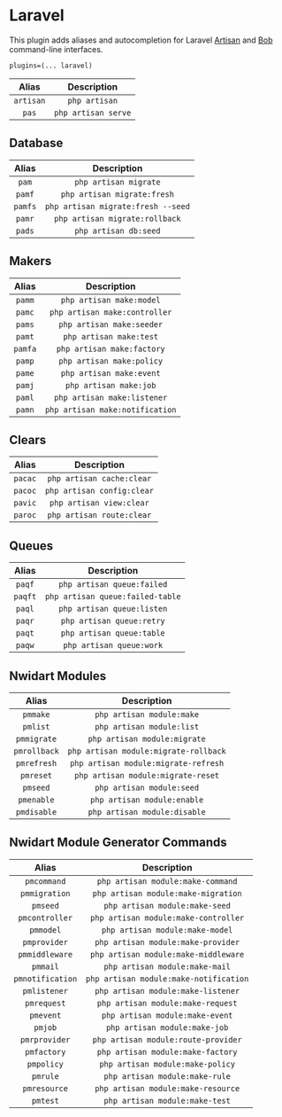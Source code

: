 # Laravel

This plugin adds aliases and autocompletion for Laravel [Artisan](https://laravel.com/docs/artisan) and [Bob](http://daylerees.github.io/laravel-bob/) command-line interfaces.

```
plugins=(... laravel)
```

| Alias | Description |
|:-:|:-:|
| `artisan`  | `php artisan`  |
| `pas`  | `php artisan serve` |

## Database

| Alias | Description |
|:-:|:-:|
| `pam`  |  `php artisan migrate` |
| `pamf`  |  `php artisan migrate:fresh` |
| `pamfs`  |  `php artisan migrate:fresh --seed` |
| `pamr`  |  `php artisan migrate:rollback` |
| `pads`  |  `php artisan db:seed` |

## Makers

| Alias | Description |
|:-:|:-:|
| `pamm`  |  `php artisan make:model` |
| `pamc`  |  `php artisan make:controller` |
| `pams`  |  `php artisan make:seeder` |
| `pamt`  |  `php artisan make:test` |
| `pamfa`  |  `php artisan make:factory` |
| `pamp`  |  `php artisan make:policy` |
| `pame`  |  `php artisan make:event` |
| `pamj`  |  `php artisan make:job` |
| `paml`  |  `php artisan make:listener` |
| `pamn`  |  `php artisan make:notification` |

## Clears

| Alias | Description |
|:-:|:-:|
| `pacac`  |  `php artisan cache:clear` |
| `pacoc`  |  `php artisan config:clear` |
| `pavic`  |  `php artisan view:clear` |
| `paroc`  |  `php artisan route:clear` |

## Queues

| Alias | Description |
|:-:|:-:|
| `paqf`  |  `php artisan queue:failed` |
| `paqft`  |  `php artisan queue:failed-table` |
| `paql`  |  `php artisan queue:listen` |
| `paqr`  |  `php artisan queue:retry` |
| `paqt`  |  `php artisan queue:table` |
| `paqw`  |  `php artisan queue:work` |

## Nwidart Modules

| Alias | Description |
|:-:|:-:|
| `pmmake`  |  `php artisan module:make` |
| `pmlist`  |  `php artisan module:list` |
| `pmmigrate`  |  `php artisan module:migrate` |
| `pmrollback`  |  `php artisan module:migrate-rollback` |
| `pmrefresh`  |  `php artisan module:migrate-refresh` |
| `pmreset`  |  `php artisan module:migrate-reset` |
| `pmseed`  |  `php artisan module:seed` |
| `pmenable`  |  `php artisan module:enable` |
| `pmdisable`  |  `php artisan module:disable` |

## Nwidart Module Generator Commands

| Alias | Description |
|:-:|:-:|
| `pmcommand`  |  `php artisan module:make-command` |
| `pmmigration`  |  `php artisan module:make-migration` |
| `pmseed`  |  `php artisan module:make-seed` |
| `pmcontroller`  |  `php artisan module:make-controller` |
| `pmmodel`  |  `php artisan module:make-model` |
| `pmprovider`  |  `php artisan module:make-provider` |
| `pmmiddleware`  |  `php artisan module:make-middleware` |
| `pmmail`  |  `php artisan module:make-mail` |
| `pmnotification`  |  `php artisan module:make-notification` |
| `pmlistener`  |  `php artisan module:make-listener` |
| `pmrequest`  |  `php artisan module:make-request` |
| `pmevent`  |  `php artisan module:make-event` |
| `pmjob`  |  `php artisan module:make-job` |
| `pmrprovider`  |  `php artisan module:route-provider` |
| `pmfactory`  |  `php artisan module:make-factory` |
| `pmpolicy`  |  `php artisan module:make-policy` |
| `pmrule`  |  `php artisan module:make-rule` |
| `pmresource`  |  `php artisan module:make-resource` |
| `pmtest`  |  `php artisan module:make-test` |

